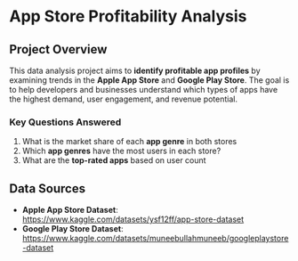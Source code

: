 # **App Store Profitability Analysis**  

## **Project Overview**  
This data analysis project aims to **identify profitable app profiles** by examining trends in the **Apple App Store** and **Google Play Store**. The goal is to help developers and businesses understand which types of apps have the highest demand, user engagement, and revenue potential.  

### **Key Questions Answered**  
1. What is the market share of each **app genre** in both stores
2. Which **app genres** have the most users in each store?  
3. What are the **top-rated apps** based on user count

## **Data Sources**  
- **Apple App Store Dataset**: https://www.kaggle.com/datasets/ysf12ff/app-store-dataset  
- **Google Play Store Dataset**: https://www.kaggle.com/datasets/muneebullahmuneeb/googleplaystore-dataset  
